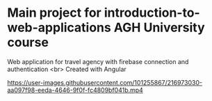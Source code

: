 # Main project for introduction-to-web-applications AGH University course
Web application for travel agency with firebase connection and authentication <br\>
Created with Angular


https://user-images.githubusercontent.com/101255867/216973030-aa097f98-eeda-4646-9f0f-fc4809bf041b.mp4

